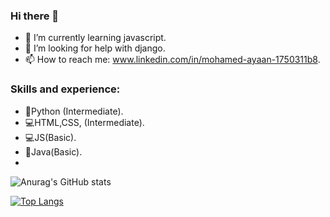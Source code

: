  
### Hi there 👋


- 🌱 I’m currently learning javascript.
- 🤔 I’m looking for help with django.
- 📫 How to reach me: www.linkedin.com/in/mohamed-ayaan-1750311b8.


### Skills and experience:

- 🐍Python (Intermediate).
- 💻HTML,CSS, (Intermediate).
- 💻JS(Basic).
- 🦚Java(Basic).
- 
![Anurag's GitHub stats](https://github-readme-stats.vercel.app/api?username=Mohamed-Ayaan358&show_icons=true&theme=tokyonight)



[![Top Langs](https://github-readme-stats.vercel.app/api/top-langs/?username=Mohamed-Ayaan358&layout=compact)](https://github.com/anuraghazra/github-readme-stats)

